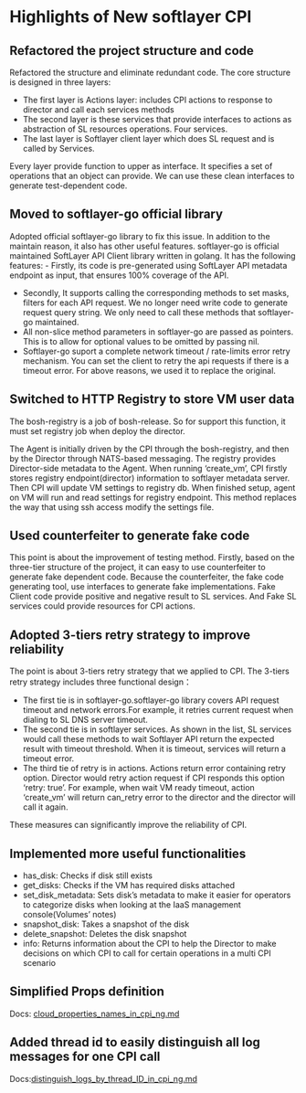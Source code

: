 # Highlights of New softlayer CPI

## Refactored the project structure and code

Refactored the structure and eliminate redundant code. The core structure is designed in three layers:
- The first layer is Actions layer: includes CPI actions to response to director and call each services methods
- The second layer is these services that provide interfaces to actions as abstraction of SL resources operations. Four services.
- The last layer is Softlayer client layer which does SL request and is called by Services.

Every layer provide function to upper as interface. It specifies a set of operations that an object can provide. We can use these clean interfaces to generate test-dependent code.

## Moved to softlayer-go official library

Adopted official softlayer-go library to fix this issue.
In addition to the maintain reason, it also has other useful features.
softlayer-go is official maintained SoftLayer API Client library written in golang.
It has the following features:
- Firstly, its code is pre-generated using SoftLayer API metadata endpoint as input, that ensures 100% coverage of the API.
- Secondly, It supports calling the corresponding methods to set masks, filters for each API request. We no longer need write code to generate request query string. We only need to call these methods that softlayer-go maintained.
- All non-slice method parameters in softlayer-go are passed as pointers. This is to allow for optional values to be omitted by passing nil.
- Softlayer-go suport a complete network timeout / rate-limits error retry mechanism. You can set the client to retry the api requests if there is a timeout error.
For above reasons, we used it to replace the original.

## Switched to HTTP Registry to store VM user data

The bosh-registry is a job of bosh-release. So for support this function, it must set  registry job when deploy the director.

The Agent is initially driven by the CPI through the bosh-registry, and then by the Director through NATS-based messaging. The registry provides Director-side metadata to the Agent. When running ‘create_vm’, CPI firstly stores registry endpoint(director) information to softlayer metadata server. Then CPI will update VM settings to registry db. When finished setup, agent on VM will run and read settings for registry endpoint. This method replaces the way that using ssh access modify the settings file.

## Used counterfeiter to generate fake code

This point is about the improvement of testing method.
Firstly, based on the three-tier structure of the project, it can easy to use counterfeiter to generate fake dependent code. Because the counterfeiter, the fake code generating tool, use interfaces to generate fake implementations.
Fake Client code provide positive and negative result to SL services.
And Fake SL services could provide resources for CPI actions.

## Adopted 3-tiers retry strategy to improve reliability

The point is about 3-tiers retry strategy that we applied to CPI.
The 3-tiers retry strategy includes three functional design：
- The first tie is in softlayer-go.softlayer-go library covers API request timeout and network errors.For example, it retries current request when dialing to SL DNS server timeout.
- The second tie is in softlayer services. As shown in the list, SL services would call these methods to wait Softlayer API return the expected result with timeout threshold. When it is timeout, services will return a timeout error.
- The third tie of retry is in actions. Actions return error containing retry option. Director would retry action request if CPI responds this option ‘retry: true’. For example, when wait VM ready timeout, action ‘create_vm’ will return can_retry error to the director and the director will call it again.

These measures can significantly improve the reliability of CPI.

## Implemented more useful functionalities

- has_disk: Checks if disk still exists
- get_disks: Checks if the VM has required disks attached
- set_disk_metadata: Sets disk’s metadata to make it easier for operators to categorize disks when looking at the IaaS management console(Volumes’ notes)
- snapshot_disk: Takes a snapshot of the disk
- delete_snapshot: Deletes the disk snapshot
- info: Returns information about the CPI to help the Director to make decisions on which CPI to call for certain operations in a multi CPI scenario

## Simplified Props definition

Docs: [cloud_properties_names_in_cpi_ng.md](cloud_properties_names_in_cpi_ng.md)

## Added thread id to easily distinguish all log messages for one CPI call

Docs:[distinguish_logs_by_thread_ID_in_cpi_ng.md](distinguish_logs_by_thread_ID_in_cpi_ng.md)
